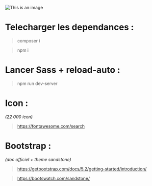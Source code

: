 ![This is an image](https://www.golfdusart.com/wp-content/uploads/2021/04/logo-Fil-Rouge.png)

# Telecharger les dependances :

> composer i

> npm i

# Lancer Sass + reload-auto :

> npm run dev-server

# Icon :

_(22 000 icon)_

> https://fontawesome.com/search

# Bootstrap :

_(doc officiel + theme sandstone)_

> https://getbootstrap.com/docs/5.2/getting-started/introduction/

> https://bootswatch.com/sandstone/
